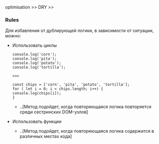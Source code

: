 optimisation >> DRY >>

### Rules
Для избавления от дублирующей логики, в зависимости от ситуации, можно:
- Использовать циклы

  ```
  console.log('corn');
  console.log('pita');
  console.log('potato');
  console.log('tortilla');

  >>>

  const chips = ['corn', 'pita', 'potato', 'tortilla'];
  for ( let i = 0; i < chips.length; i++) {
  console.log(chips[i]);
  }
  ```
  - ..[Метод подойдет, когда повторяющаяся логика повторяется среди сестринских DOM-узлов]
- Использовать функции
  - ..[Метод подойдет, когда повторяющаяся логика содержится в различных местах кода]